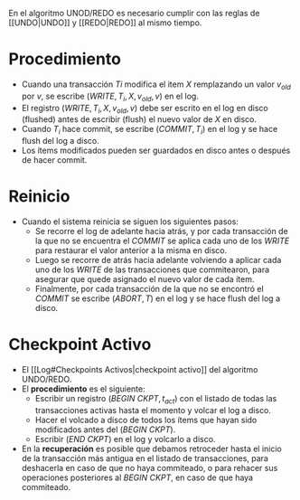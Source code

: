 
En el algoritmo UNOD/REDO es necesario cumplir con las reglas de [[UNDO|UNDO]] y [[REDO|REDO]] al mismo tiempo.

# Procedimiento

- Cuando una transacción $Ti$ modifica el item $X$ remplazando un valor $v_{old}$ por $v$, se escribe $(WRITE, T_i , X, v_{old} , v)$ en el log. 
- El registro $(WRITE, T_i , X, v_{old} , v)$ debe ser escrito en el log en disco (flushed) antes de escribir (flush) el nuevo valor de $X$ en disco.
- Cuando $T_i$ hace commit, se escribe $(COMMIT, T_i)$ en el log y se hace flush del log a disco.
- Los ítems modificados pueden ser guardados en disco antes o después de hacer commit.

# Reinicio

- Cuando el sistema reinicia se siguen los siguientes pasos: 
	- Se recorre el log de adelante hacia atrás, y por cada transacción de la que no se encuentra el $COMMIT$ se aplica cada uno de los $WRITE$ para restaurar el valor anterior a la misma en disco. 
	- Luego se recorre de atrás hacia adelante volviendo a aplicar cada uno de los $WRITE$ de las transacciones que commitearon, para asegurar que quede asignado el nuevo valor de cada ítem.
	- Finalmente, por cada transacción de la que no se encontró el $COMMIT$ se escribe $(ABORT, T)$ en el log y se hace flush del log a disco.

# Checkpoint Activo

- El [[Log#Checkpoints Activos|checkpoint activo]] del algoritmo UNDO/REDO.
- El **procedimiento** es el siguiente:
	- Escribir un registro $(BEGIN\ CKPT, t_{act})$ con el listado de todas las transacciones activas hasta el momento y volcar el log a disco. 
	- Hacer el volcado a disco de todos los ítems que hayan sido modificados antes del $(BEGIN\ CKPT)$. 
	- Escribir $(END\ CKPT)$ en el log y volcarlo a disco.
- En la **recuperación** es posible que debamos retroceder hasta el inicio de la transacción más antigua en el listado de transacciones, para deshacerla en caso de que no haya commiteado, o para rehacer sus operaciones posteriores al $BEGIN\ CKPT$, en caso de que haya commiteado.